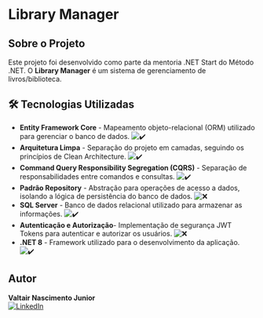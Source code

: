 # Library Manager

## Sobre o Projeto
Este projeto foi desenvolvido como parte da mentoria .NET Start do Método .NET. O **Library Manager** é um sistema de gerenciamento de livros/biblioteca.

## 🛠 Tecnologias Utilizadas
- **Entity Framework Core**  - Mapeamento objeto-relacional (ORM) utilizado para gerenciar o banco de dados. ![✔️](https://img.shields.io/badge/-✔️-brightgreen)
- **Arquitetura Limpa** - Separação do projeto em camadas, seguindo os princípios de Clean Architecture.  ![✔️](https://img.shields.io/badge/-✔️-brightgreen)
- **Command Query Responsibility Segregation (CQRS)**  - Separação de responsabilidades entre comandos e consultas. ![✔️](https://img.shields.io/badge/-✔️-brightgreen)
- **Padrão Repository** - Abstração para operações de acesso a dados, isolando a lógica de persistência do banco de dados.  ![❌](https://img.shields.io/badge/-❌-red)
- **SQL Server**  - Banco de dados relacional utilizado para armazenar as informações. ![✔️](https://img.shields.io/badge/-✔️-brightgreen)
- **Autenticação e Autorização**- Implementação de segurança JWT Tokens para autenticar e autorizar os usuários.  ![❌](https://img.shields.io/badge/-❌-red) 
- **.NET 8** - Framework utilizado para o desenvolvimento da aplicação.  ![✔️](https://img.shields.io/badge/-✔️-brightgreen)

## Autor
**Valtair Nascimento Junior**  
[![LinkedIn](https://img.shields.io/badge/LinkedIn-Perfil-blue)](https://www.linkedin.com/in/valtainjr/)
